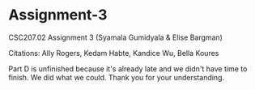 # Assignment-3
CSC207.02 Assignment 3 (Syamala Gumidyala &amp; Elise Bargman)

Citations:
Ally Rogers, Kedam Habte, Kandice Wu, Bella Koures


Part D is unfinished because it's already late and we didn't have time to finish.
We did what we could. Thank you for your understanding.
